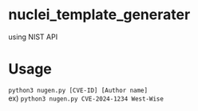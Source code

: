 # nuclei_template_generater
using NIST API


# Usage
`python3 nugen.py [CVE-ID] [Author name]`  
ex) `python3 nugen.py CVE-2024-1234 West-Wise`

